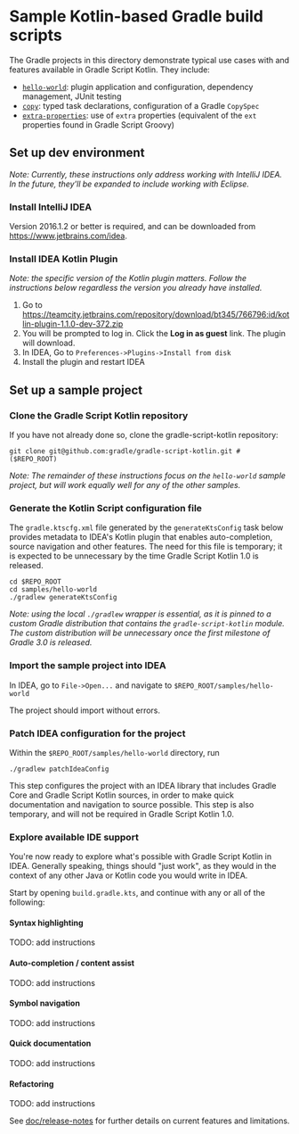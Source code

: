 Sample Kotlin-based Gradle build scripts
========================================

The Gradle projects in this directory demonstrate typical use cases with and features available in Gradle Script Kotlin. They include:

 - [`hello-world`](hello-world): plugin application and configuration, dependency management, JUnit testing
 - [`copy`](copy): typed task declarations, configuration of a Gradle `CopySpec`
 - [`extra-properties`](extra-properties): use of `extra` properties (equivalent of the `ext` properties found in Gradle Script Groovy)


Set up dev environment
----------------------

_Note: Currently, these instructions only address working with IntelliJ IDEA. In the future, they'll be expanded to include working with Eclipse._

### Install IntelliJ IDEA

Version 2016.1.2 or better is required, and can be downloaded from https://www.jetbrains.com/idea.

### Install IDEA Kotlin Plugin

_Note: the specific version of the Kotlin plugin matters. Follow the instructions below regardless the version you already have installed._

 1. Go to https://teamcity.jetbrains.com/repository/download/bt345/766796:id/kotlin-plugin-1.1.0-dev-372.zip
 2. You will be prompted to log in. Click the **Log in as guest** link. The plugin will download.
 3. In IDEA, Go to `Preferences->Plugins->Install from disk`
 4. Install the plugin and restart IDEA


Set up a sample project
-----------------------

### Clone the Gradle Script Kotlin repository

If you have not already done so, clone the gradle-script-kotlin repository:

    git clone git@github.com:gradle/gradle-script-kotlin.git # ($REPO_ROOT)

_Note: The remainder of these instructions focus on the `hello-world` sample project, but will work equally well for any of the other samples._

### Generate the Kotlin Script configuration file

The `gradle.ktscfg.xml` file generated by the `generateKtsConfig` task below provides metadata to IDEA's Kotlin plugin that enables auto-completion, source navigation and other features. The need for this file is temporary; it is expected to be unnecessary by the time Gradle Script Kotlin 1.0 is released.

    cd $REPO_ROOT
    cd samples/hello-world
    ./gradlew generateKtsConfig

_Note: using the local `./gradlew` wrapper is essential, as it is pinned to a custom Gradle distribution that contains the `gradle-script-kotlin` module. The custom distribution will be unnecessary once the first milestone of Gradle 3.0 is released._

### Import the sample project into IDEA

In IDEA, go to `File->Open...` and navigate to `$REPO_ROOT/samples/hello-world`

The project should import without errors.

### Patch IDEA configuration for the project

Within the `$REPO_ROOT/samples/hello-world` directory, run

    ./gradlew patchIdeaConfig

This step configures the project with an IDEA library that includes Gradle Core and Gradle Script Kotlin sources, in order to make quick documentation and navigation to source possible. This step is also temporary, and will not be required in Gradle Script Kotlin 1.0.

### Explore available IDE support

You're now ready to explore what's possible with Gradle Script Kotlin in IDEA. Generally speaking, things should "just work", as they would in the context of any other Java or Kotlin code you would write in IDEA.

Start by opening `build.gradle.kts`, and continue with any or all of the following:

#### Syntax highlighting

TODO: add instructions

#### Auto-completion / content assist

TODO: add instructions

#### Symbol navigation

TODO: add instructions

#### Quick documentation

TODO: add instructions

#### Refactoring

TODO: add instructions

See [doc/release-notes](../doc/release-notes) for further details on current features and limitations.
